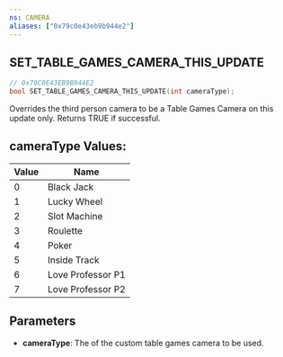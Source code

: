 ```yaml
---
ns: CAMERA
aliases: ["0x79c0e43eb9b944e2"]
---
```

## SET_TABLE_GAMES_CAMERA_THIS_UPDATE

```c
// 0x79C0E43EB9B944E2
bool SET_TABLE_GAMES_CAMERA_THIS_UPDATE(int cameraType);
```

Overrides the third person camera to be a Table Games Camera on this update only. Returns TRUE if successful.

## cameraType Values:
| Value | Name |
| --- | --- |
| 0 | Black Jack |
| 1 | Lucky Wheel |
| 2 | Slot Machine |
| 3 | Roulette |
| 4 | Poker |
| 5 | Inside Track |
| 6 | Love Professor P1 |
| 7 | Love Professor P2 |


## Parameters
* **cameraType**: The of the custom table games camera to be used.
